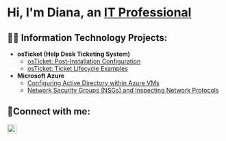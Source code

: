 <h1>Hi, I'm Diana, an <a href="https://www.linkedin.com/in/diana-mccardell/">IT Professional</a></h1>

<h2>👨‍💻 Information Technology Projects:</h2>

- <b>osTicket (Help Desk Ticketing System)</b>
  - [osTicket: Post-Installation Configuration](https://github.com/d-mccardell/post-install-config)
  - [osTicket: Ticket Lifecycle Examples](https://github.com/d-mccardell/ticket-lifecycle)
- <b>Microsoft Azure</b>
  - [Configuring Active Directory within Azure VMs](https://github.com/d-mccardell/configure-ad)
  - [Network Security Groups (NSGs) and Inspecting Network Protocols](https://github.com/d-mccardell/azure-network-protocols)

<h2>🤳Connect with me:</h2>


[<img align="left" alt="Diana | LinkedIn" width="22px" src="https://cdn.jsdelivr.net/npm/simple-icons@v3/icons/linkedin.svg" />][linkedin]



[linkedin]: https://linkedin.com/in/diana-mccardell
